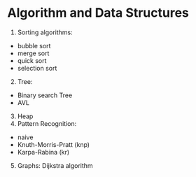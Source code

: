 # Algorithm and Data Structures
1. Sorting algorithms:
- bubble sort
- merge sort
- quick sort
- selection sort

2. Tree:
- Binary search Tree
- AVL

3. Heap
4. Pattern Recognition:
- naive
- Knuth-Morris-Pratt (knp)
- Karpa-Rabina (kr)

5. Graphs:
Dijkstra algorithm